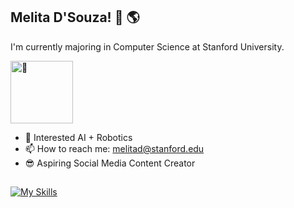 ## Melita D'Souza! 👋 🌎

I'm currently majoring in Computer Science at Stanford University.

<img src="https://fonts.gstatic.com/s/e/notoemoji/latest/1f917/512.webp" width="100" alt="🤗" />

- 🤖 Interested AI + Robotics
- 📫 How to reach me: melitad@stanford.edu
- 😎 Aspiring Social Media Content Creator
##
[![My Skills](https://skillicons.dev/icons?i=py,java,cpp)](https://skillicons.dev)

<!--
**melitasdsouza/melitasdsouza** is a ✨ _special_ ✨ repository because its `README.md` (this file) appears on your GitHub profile.

Here are some ideas to get you started:

- 🔭 I’m currently working on ...
- 🌱 I’m currently learning ...
- 👯 I’m looking to collaborate on ...
- 🤔 I’m looking for help with ...
- 💬 Ask me about ...
- 📫 How to reach me: ...
- 😄 Pronouns: ...
- ⚡ Fun fact: ...
-->
